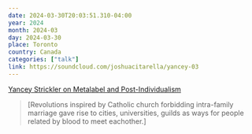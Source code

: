 ```yaml
---
date: 2024-03-30T20:03:51.310-04:00
year: 2024
month: 2024-03
day: 2024-03-30
place: Toronto
country: Canada
categories: ["talk"]
link: https://soundcloud.com/joshuacitarella/yancey-03
---
```

[Yancey Strickler on Metalabel and Post-Individualism](https://soundcloud.com/joshuacitarella/yancey-03)

> [Revolutions inspired by Catholic church forbidding intra-family marriage gave rise to cities, universities, guilds as ways for people related by blood to meet eachother.]
